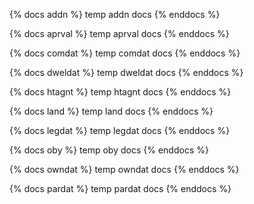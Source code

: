 {% docs addn %}
temp addn docs
{% enddocs %}

{% docs aprval %}
temp aprval docs
{% enddocs %}

{% docs comdat %}
temp comdat docs
{% enddocs %}

{% docs dweldat %}
temp dweldat docs
{% enddocs %}

{% docs htagnt %}
temp htagnt docs
{% enddocs %}

{% docs land %}
temp land docs
{% enddocs %}

{% docs legdat %}
temp legdat docs
{% enddocs %}

{% docs oby %}
temp oby docs
{% enddocs %}

{% docs owndat %}
temp owndat docs
{% enddocs %}

{% docs pardat %}
temp pardat docs
{% enddocs %}
